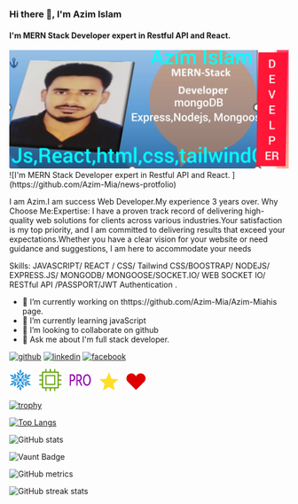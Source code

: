 ### Hi there 👋, I'm Azim Islam
#### I'm MERN Stack Developer  expert in Restful API and React. 
<img src="./profile.jpg" alt="photos"/>
![I'm MERN Stack Developer  expert in Restful API and React. ](https://github.com/Azim-Mia/news-protfolio)

I am Azim.I am success  Web Developer.My experience 3 years over. Why Choose Me:Expertise: I have a proven track record of delivering high-quality web solutions for clients across various industries.Your satisfaction is my top priority, and I am committed to delivering results that exceed your expectations.Whether you have a clear vision for your website or need guidance and suggestions, I am here to accommodate your needs

Skills: JAVASCRIPT/ REACT / CSS/ Tailwind CSS/BOOSTRAP/  NODEJS/ EXPRESS.JS/ MONGODB/ MONGOOSE/SOCKET.IO/ WEB SOCKET IO/ RESTful API /PASSPORT/JWT Authentication .

- 🔭 I’m currently working on thttps://github.com/Azim-Mia/Azim-Miahis page. 
- 🌱 I’m currently learning javaScript 
- 👯 I’m looking to collaborate on github 
- 💬 Ask me about I'm full stack developer. 


[<img src='https://cdn.jsdelivr.net/npm/simple-icons@3.0.1/icons/github.svg' alt='github' height='40'>](https://github.com/https://github.com/Azim-Mia/Azim-Mia)  [<img src='https://cdn.jsdelivr.net/npm/simple-icons@3.0.1/icons/linkedin.svg' alt='linkedin' height='40'>](https://www.linkedin.com/in/https://www.linkedin.com/in/azim703?utm_source=share&utm_campaign=share_via&utm_content=profile&utm_medium=android_app/)  [<img src='https://cdn.jsdelivr.net/npm/simple-icons@3.0.1/icons/facebook.svg' alt='facebook' height='40'>](https://www.facebook.com/https://www.facebook.com/smazim.islam.08?mibextid=kFxxJD)  

<a href='https://archiveprogram.github.com/'><img src='https://raw.githubusercontent.com/acervenky/animated-github-badges/master/assets/acbadge.gif' width='40' height='40'></a> <a href='https://docs.github.com/en/developers'><img src='https://raw.githubusercontent.com/acervenky/animated-github-badges/master/assets/devbadge.gif' width='40' height='40'></a> <a href='https://github.com/pricing'><img src='https://raw.githubusercontent.com/acervenky/animated-github-badges/master/assets/pro.gif' width='40' height='40'></a> <a href='https://stars.github.com/'><img src='https://raw.githubusercontent.com/acervenky/animated-github-badges/master/assets/starbadge.gif' width='35' height='35'></a> <a href='https://docs.github.com/en/github/supporting-the-open-source-community-with-github-sponsors'><img src='https://raw.githubusercontent.com/acervenky/animated-github-badges/master/assets/sponsorbadge.gif' width='35' height='35'></a> 

[![trophy](https://github-profile-trophy.vercel.app/?username=https://github.com/Azim-Mia/Azim-Mia)](https://github.com/ryo-ma/github-profile-trophy)

[![Top Langs](https://github-readme-stats.vercel.app/api/top-langs/?username=https://github.com/Azim-Mia/Azim-Mia)](https://github.com/anuraghazra/github-readme-stats)

![GitHub stats](https://github-readme-stats.vercel.app/api?username=https://github.com/Azim-Mia/Azim-Mia&show_icons=true&count_private=true)  

![Vaunt Badge](https://api.vaunt.dev/v1/github/entities/https://github.com/Azim-Mia/Azim-Mia/contributions?format=svg&private=true)  

![GitHub metrics](https://metrics.lecoq.io/https://github.com/Azim-Mia/Azim-Mia)  

![GitHub streak stats](https://streak-stats.demolab.com/?user=https://github.com/Azim-Mia/Azim-Mia)  

